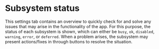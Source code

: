 # Subsystem status

This settings tab contains an overview to quickly check for and solve any issues that may arise in the functionality of the app. For this purpose, the status of each subsystem is shown, which can either be `busy`, `ok`, `disabled`, `warning`, `error`, or `deferred`. When a problem arises, the subsystem may present actions/fixes in through buttons to resolve the situation.
